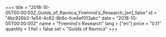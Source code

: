 +++
title = "2018-10-05T00:00:00Z_Guilds_of_Ravnica_Firemind's_Research_[en]_false"
id = "4bc926b2-1e54-4c62-8b6c-fce4ef013abc"
date = "2018-10-05T00:00:00Z"
name = "Firemind's Research"
lang = ["en"]
price = "0.11"
quantity = 1
foil = false
set = "Guilds of Ravnica"
+++

